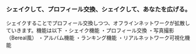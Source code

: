 ### シェイクして、プロフィール交換、シェイクして、あなたを広げる。
シェイクすることでプロフィール交換しつつ、オフラインネットワークが拡散していきます。機能は以下
・シェイク機能
・プロフィール交換
・写真撮影（Bereal風）
・アルバム機能
・ランキング機能
・リアルネットワーク可視化機能
